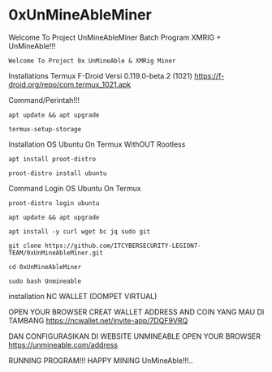 # 0xUnMineAbleMiner
Welcome To Project UnMineAbleMiner Batch Program XMRIG + UnMineAble!!!
```
Welcome To Project 0x UnMineAble & XMRig Miner
```

Installations Termux F-Droid Versi 0.119.0-beta.2 (1021)
https://f-droid.org/repo/com.termux_1021.apk

Command/Perintah!!!

```
apt update && apt upgrade
```

```
termux-setup-storage
```

Installation OS Ubuntu On Termux WithOUT Rootless
```
apt install proot-distro
```


```
proot-distro install ubuntu
```


Command Login OS Ubuntu On Termux
```
proot-distro login ubuntu
```

```
apt update && apt upgrade
```

```
apt install -y curl wget bc jq sudo git
```

```
git clone https://github.com/ITCYBERSECURITY-LEGION7-TEAM/0xUnMineAbleMiner.git
```

```
cd 0xUnMineAbleMiner
```

```
sudo bash Unmineable
```

installation NC WALLET (DOMPET VIRTUAL)

OPEN YOUR BROWSER 
CREAT WALLET ADDRESS AND COIN YANG MAU DI TAMBANG 
https://ncwallet.net/invite-app/7DQF9VRQ

DAN CONFIGURASIKAN DI WEBSITE UNMINEABLE
OPEN YOUR BROWSER
https://unmineable.com/address

RUNNING PROGRAM!!! HAPPY MINING UnMineAble!!!..

